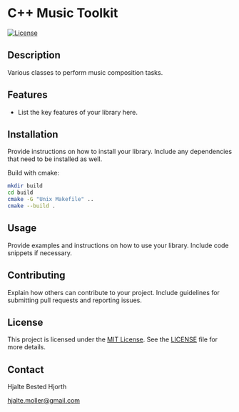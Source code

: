# C++ Music Toolkit

[![License](https://img.shields.io/badge/license-MIT-blue.svg)](https://opensource.org/licenses/MIT)

## Description

Various classes to perform music composition tasks. 

## Features

- List the key features of your library here.

## Installation

Provide instructions on how to install your library. Include any dependencies that need to be installed as well.

Build with cmake:
```bash
mkdir build
cd build
cmake -G "Unix Makefile" ..
cmake --build .
````

## Usage

Provide examples and instructions on how to use your library. Include code snippets if necessary.

## Contributing

Explain how others can contribute to your project. Include guidelines for submitting pull requests and reporting issues.

## License

This project is licensed under the [MIT License](https://opensource.org/licenses/MIT). See the [LICENSE](LICENSE) file for more details.

## Contact

Hjalte Bested Hjorth 

hjalte.moller@gmail.com


